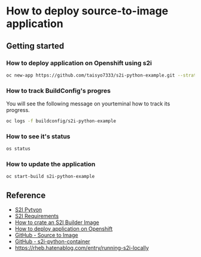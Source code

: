 # How to deploy source-to-image application

## Getting started

### How to deploy application on Openshift using s2i

```sh
oc new-app https://github.com/taisyo7333/s2i-python-example.git --strategy=source
```

### How to track BuildConfig's progres

You will see the following message on yourteminal how to track its progress.

```sh
oc logs -f buildconfig/s2i-python-example
```

### How to see it's status

```sh
os status
```

### How to update the application

```sh
oc start-build s2i-python-example
```

## Reference

* [S2I Pytyon](https://docs.redhat.com/en/documentation/openshift_online/3/html-single/using_images/index#overview-4)
* [S2I Requirements](https://docs.redhat.com/en/documentation/openshift_online/3/html-single/creating_images/index#overview-3)
* [How to crate an S2I Builder Image](https://www.redhat.com/en/blog/create-s2i-builder-image)
* [How to deploy application on Openshift](https://docs.redhat.com/en/documentation/openshift_online/3/html-single/developer_guide/index#dev-guide-index)
* [GitHub - Source to Image](https://github.com/openshift/source-to-image)
* [GitHub - s2i-python-container](https://github.com/sclorg/s2i-python-container/tree/master)
* https://rheb.hatenablog.com/entry/running-s2i-locally
